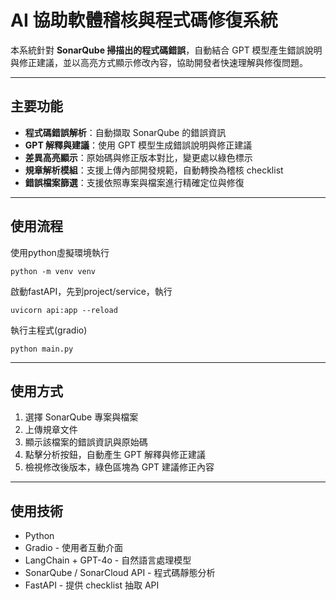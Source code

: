 # AI 協助軟體稽核與程式碼修復系統

本系統針對 **SonarQube 掃描出的程式碼錯誤**，自動結合 GPT 模型產生錯誤說明與修正建議，並以高亮方式顯示修改內容，協助開發者快速理解與修復問題。

---

## 主要功能

- **程式碼錯誤解析**：自動擷取 SonarQube 的錯誤資訊
- **GPT 解釋與建議**：使用 GPT 模型生成錯誤說明與修正建議
- **差異高亮顯示**：原始碼與修正版本對比，變更處以綠色標示
- **規章解析模組**：支援上傳內部開發規範，自動轉換為稽核 checklist
- **錯誤檔案篩選**：支援依照專案與檔案進行精確定位與修復

---

## 使用流程
使用python虛擬環境執行
```shell
python -m venv venv
```
啟動fastAPI，先到project/service，執行
```shell
uvicorn api:app --reload
```
執行主程式(gradio)
```shell
python main.py
```

--- 

## 使用方式
1. 選擇 SonarQube 專案與檔案
2. 上傳規章文件
3. 顯示該檔案的錯誤資訊與原始碼
4. 點擊分析按鈕，自動產生 GPT 解釋與修正建議
5. 檢視修改後版本，綠色區塊為 GPT 建議修正內容

---

## 使用技術
- Python
- Gradio - 使用者互動介面
- LangChain + GPT-4o - 自然語言處理模型
- SonarQube / SonarCloud API - 程式碼靜態分析
- FastAPI - 提供 checklist 抽取 API
